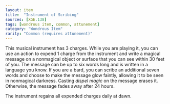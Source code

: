 ```yaml
---
layout: item
title:  "Instrument of Scribing"
sources: [XGE.138]
tags: [wondrous item, common, attunement]
category: "Wondrous Item"
rarity: "Common (requires attunement)"
---
```


This musical instrument has 3 charges. While you are playing it, you can use an action to expend 1 charge from the instrument and write a magical message on a nonmagical object or surface that you can see within 30 feet of you. The message can be up to six words long and is written in a language you know. If you are a bard, you can scribe an additional seven words and choose to make the message glow faintly, allowing it to be seen in nonmagical darkness. Casting _dispel magic_ on the message erases it. Otherwise, the message fades away after 24 hours.

The instrument regains all expended charges daily at dawn.